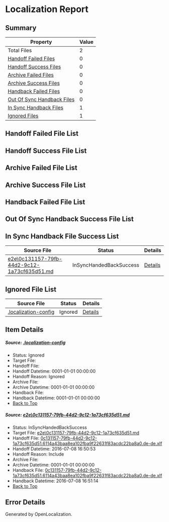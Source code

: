 # <a name='report-top'></a> Localization Report

## Summary
 Property | Value 
 -------- | ----- 
 Total Files | 2
[ Handoff Failed Files ](#handoff-failed-list)| 0
[ Handoff Success Files ](#handoff-success-list)| 0
[ Archive Failed Files ](#archive-failed-list)| 0
[ Archive Success Files ](#archive-success-list)| 0
[ Handback Failed Files ](#handback-failed-list)| 0
[ Out Of Sync Handback Files ](#outofsync-handback-success-list)| 0
[ In Sync Handback Files ](#insync-handback-success-list)| 1
[ Ignored Files ](#ignored-list)| 1

## <a name='handoff-failed-list'></a> Handoff Failed File List

## <a name='handoff-success-list'></a> Handoff Success File List

## <a name='archive-failed-list'></a> Archive Failed File List

## <a name='archive-success-list'></a> Archive Success File List

## <a name='handback-failed-list'></a> Handback Failed File List

## <a name='outofsync-handback-success-list'></a> Out Of Sync Handback Success File List

## <a name='insync-handback-success-list'></a> In Sync Handback File Success List
 Source File | Status | Details 
 ----------- | ------ | ------- 
 [e2e\0c131157-79fb-44d2-9c12-1a73cf635d51.md](https://github.com/OpenLocalizationTestOrg/oltest/blob/25844e0d43f177a88e46c889a13495e54e50f292/e2e/0c131157-79fb-44d2-9c12-1a73cf635d51.md) | InSyncHandedBackSuccess | [Details](#53a61f1b1de4ca6dfada61206c3b52d43d0c77ad1)

## <a name='ignored-list'></a> Ignored File List
 Source File | Status | Details 
 ----------- | ------ | ------- 
 [.localization-config](https://github.com/OpenLocalizationTestOrg/oltest/blob/25844e0d43f177a88e46c889a13495e54e50f292/.localization-config) | Ignored | [Details](#3d4f252ac210baf56311d7e97dcc2db10974dbd20)

## Item Details
##### <a name='3d4f252ac210baf56311d7e97dcc2db10974dbd20'></a> Source: [.localization-config](https://github.com/OpenLocalizationTestOrg/oltest/blob/25844e0d43f177a88e46c889a13495e54e50f292/.localization-config)
* Status: Ignored
* Target File: 
* Handoff File: 
* Handoff Datetime: 0001-01-01 00:00:00
* Handoff Reason: Ignored
* Archive File: 
* Archive Datetime: 0001-01-01 00:00:00
* Handback File: 
* Handback Datetime: 0001-01-01 00:00:00
* [Back to Top](#report-top)

##### <a name='53a61f1b1de4ca6dfada61206c3b52d43d0c77ad1'></a> Source: [e2e\0c131157-79fb-44d2-9c12-1a73cf635d51.md](https://github.com/OpenLocalizationTestOrg/oltest/blob/25844e0d43f177a88e46c889a13495e54e50f292/e2e/0c131157-79fb-44d2-9c12-1a73cf635d51.md)
* Status: InSyncHandedBackSuccess
* Target File: [e2e\0c131157-79fb-44d2-9c12-1a73cf635d51.md](https://github.com/OpenLocalizationTestOrg/oltest-dede-fly/blob/cf70a49d3a7ae561ea9da6834fef44088b776f24/e2e/0c131157-79fb-44d2-9c12-1a73cf635d51.md)
* Handoff File: [0c131157-79fb-44d2-9c12-1a73cf635d51.6114a43baa8ea102fba9f22631f83acdc22ba8a0.de-de.xlf](https://github.com/OpenLocalizationTestOrg/olhandoff-e2e/blob/96ae076d5e72e584157c30866cd75a16c3c895f2/ol-handoff/OpenLocalizationTestOrg/oltest-dede-fly/ci/ht/0c131157-79fb-44d2-9c12-1a73cf635d51.6114a43baa8ea102fba9f22631f83acdc22ba8a0.de-de.xlf)
* Handoff Datetime: 2016-07-08 16:50:53
* Handoff Reason: Include
* Archive File: 
* Archive Datetime: 0001-01-01 00:00:00
* Handback File: [0c131157-79fb-44d2-9c12-1a73cf635d51.6114a43baa8ea102fba9f22631f83acdc22ba8a0.de-de.xlf](https://github.com/OpenLocalizationTestOrg/olhandback-e2e/blob/b385d525bf345744a537fa0c74243047363cb594/ol-handback/OpenLocalizationTestOrg/oltest-dede-fly/ci/ht/0c131157-79fb-44d2-9c12-1a73cf635d51.6114a43baa8ea102fba9f22631f83acdc22ba8a0.de-de.xlf)
* Handback Datetime: 2016-07-08 16:51:14
* [Back to Top](#report-top)


## Error Details

Generated by OpenLocalization.
